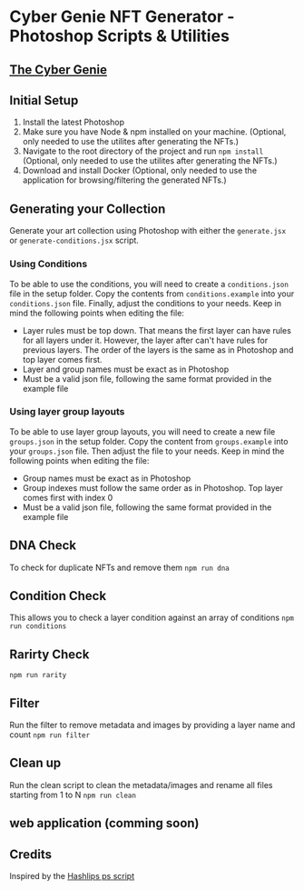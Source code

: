 # Cyber Genie NFT Generator - Photoshop Scripts & Utilities

## [The Cyber Genie](https://thecybergenie.com)

## Initial Setup
1. Install the latest Photoshop
1. Make sure you have Node & npm installed on your machine. (Optional, only needed to use the utilites after generating the NFTs.)
2. Navigate to the root directory of the project and run `npm install` (Optional, only needed to use the utilites after generating the NFTs.)
3. Download and install Docker (Optional, only needed to use the application for browsing/filtering the generated NFTs.)

## Generating your Collection
Generate your art collection using Photoshop with either the `generate.jsx` or `generate-conditions.jsx` script.

### Using Conditions
To be able to use the conditions, you will need to create a `conditions.json` file in the setup folder. Copy the contents from `conditions.example` into your `conditions.json` file. 
Finally, adjust the conditions to your needs. Keep in mind the following points when editing the file: 
- Layer rules must be top down. That means the first layer can have rules for all layers under it. However, the layer after can't have rules for previous layers. The order of the layers is the same as in Photoshop and top layer comes first.
- Layer and group names must be exact as in Photoshop
- Must be a valid json file, following the same format provided in the example file

### Using layer group layouts
To be able to use layer group layouts, you will need to create a new file `groups.json` in the setup folder. Copy the content from `groups.example` into your `groups.json` file. Then adjust the file to your needs. Keep in mind the following points when editing the file:
- Group names must be exact as in Photoshop
- Group indexes must follow the same order as in Photoshop. Top layer comes first with index 0
- Must be a valid json file, following the same format provided in the example file

## DNA Check
To check for duplicate NFTs and remove them
`npm run dna`

## Condition Check
This allows you to check a layer condition against an array of conditions
`npm run conditions`

## Rarirty Check
`npm run rarity`

## Filter
Run the filter to remove metadata and images by providing a layer name and count
`npm run filter`

## Clean up
Run the clean script to clean the metadata/images and rename all files starting from 1 to N
`npm run clean`

## web application (comming soon)
<!-- If you would like to browse through your NFT collection and filter them using a browser, you can run a small application using docker. First, make sure docker is installed and running on your machine. Then simply execute the command `docker-compose -f docker-compose.yaml -f prod.yaml up`.  -->

## Credits
Inspired by the [Hashlips ps script](https://github.com/HashLips/hashlips_art_engine_ps_script)